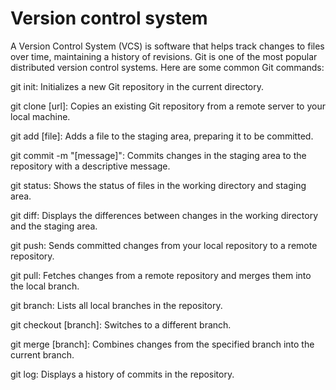  # Version control system
A Version Control System (VCS) is software that helps track changes to files over time, maintaining a history of revisions.
Git is one of the most popular distributed version control systems. Here are some common Git commands:

git init: Initializes a new Git repository in the current directory.

git clone [url]: Copies an existing Git repository from a remote server to your local machine.

git add [file]: Adds a file to the staging area, preparing it to be committed.

git commit -m "[message]": Commits changes in the staging area to the repository with a descriptive message.

git status: Shows the status of files in the working directory and staging area.

git diff: Displays the differences between changes in the working directory and the staging area.

git push: Sends committed changes from your local repository to a remote repository.

git pull: Fetches changes from a remote repository and merges them into the local branch.

git branch: Lists all local branches in the repository.

git checkout [branch]: Switches to a different branch.

git merge [branch]: Combines changes from the specified branch into the current branch.

git log: Displays a history of commits in the repository.








